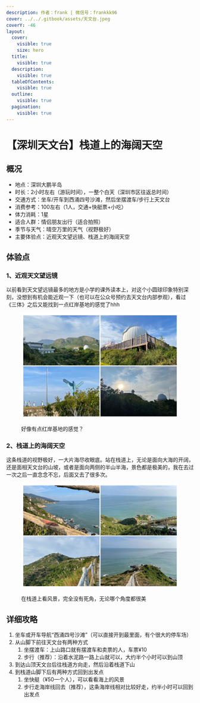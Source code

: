 ```yaml
---
description: 作者：frank | 微信号：frankkk96
cover: ../../.gitbook/assets/天文台.jpeg
coverY: -46
layout:
  cover:
    visible: true
    size: hero
  title:
    visible: true
  description:
    visible: true
  tableOfContents:
    visible: true
  outline:
    visible: true
  pagination:
    visible: true
---
```


# 【深圳天文台】栈道上的海阔天空

## 概况

* 地点：深圳大鹏半岛
* 时长：2小时左右（游玩时间），一整个白天（深圳市区往返总时间）
* 交通方式：坐车/开车到西涌四号沙滩，然后坐摆渡车/步行上天文台
* 消费参考：100左右（1人，交通+快艇票+小吃）
* 体力消耗：1星
* 适合人群：情侣朋友出行（适合拍照）
* 季节与天气：晴空万里的天气（视野极好）
* 主要体验点：近观天文望远镜、栈道上的海阔天空

## 体验点

### 1、近观天文望远镜

以前看到天文望远镜最多的地方是小学的课外读本上，对这个小圆球印象特别深刻，没想到有机会能近观一下（也可以在公众号预约去天文台内部参观），看过《三体》之后又能找到一点红岸基地的感觉了hhh

<figure><img src="../../.gitbook/assets/image (10).png" alt=""><figcaption><p>好像有点红岸基地的感觉？</p></figcaption></figure>

### 2、栈道上的海阔天空

这条栈道的视野极好，一大片海尽收眼底。站在栈道上，无论是面向大海的开阔，还是面相天文台的山坡，或者是面向两侧的半山半海，景色都是极美的，我在去过一次之后一直念念不忘，后面又去了很多次。

<figure><img src="../../.gitbook/assets/image (1) (1).png" alt=""><figcaption><p>在栈道上看风景，完全没有死角，无论哪个角度都很美</p></figcaption></figure>

## 详细攻略

1. 坐车或开车导航“西涌四号沙滩”（可以直接开到最里面，有个很大的停车场）
2. 从山脚下前往天文台有两种方式
   1. 坐摆渡车：上山路口就有摆渡车和卖票的人，车票¥10
   2. 步行（推荐）：沿着水泥路一路上山就可以，大约半个小时可以到山顶
3. 到达山顶天文台后往栈道方向走，然后沿着栈道下山
4. 到栈道山脚下后有两种方式回到出发点
   1. 坐快艇（¥50一个人），可以看看海上的风景
   2. 步行走海岸线回去（推荐），这条海岸线相对比较好走，约半小时可以回到出发点
